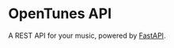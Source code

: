 OpenTunes API
=============

A REST API for your music, powered by [FastAPI](https://fastapi.tiangolo.com/).

